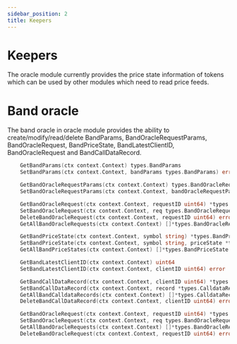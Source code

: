 ```yaml
---
sidebar_position: 2
title: Keepers
---
```


# Keepers

The oracle module currently provides the price state information of tokens which can be used by other modules
which need to read price feeds.

# Band oracle

The band oracle in oracle module provides the ability to create/modify/read/delete BandParams, BandOracleRequestParams, BandOracleRequest, BandPriceState, BandLatestClientID, BandOracleRequest and BandCallDataRecord.

```go
    GetBandParams(ctx context.Context) types.BandParams
    SetBandParams(ctx context.Context, bandParams types.BandParams) error

    GetBandOracleRequestParams(ctx context.Context) types.BandOracleRequestParams
    SetBandOracleRequestParams(ctx context.Context, bandOracleRequestParams types.BandOracleRequestParams) error

    GetBandOracleRequest(ctx context.Context, requestID uint64) *types.BandOracleRequest
    SetBandOracleRequest(ctx context.Context, req types.BandOracleRequest) error
    DeleteBandOracleRequest(ctx context.Context, requestID uint64) error
    GetAllBandOracleRequests(ctx context.Context) []*types.BandOracleRequest

    GetBandPriceState(ctx context.Context, symbol string) *types.BandPriceState
    SetBandPriceState(ctx context.Context, symbol string, priceState *types.BandPriceState) error
    GetAllBandPriceStates(ctx context.Context) []*types.BandPriceState

    GetBandLatestClientID(ctx context.Context) uint64 
    SetBandLatestClientID(ctx context.Context, clientID uint64) error

    GetBandCallDataRecord(ctx context.Context, clientID uint64) *types.CalldataRecord
    SetBandCallDataRecord(ctx context.Context, record *types.CalldataRecord) error
    GetAllBandCalldataRecords(ctx context.Context) []*types.CalldataRecord
    DeleteBandCallDataRecord(ctx context.Context, clientID uint64) error

    GetBandOracleRequest(ctx context.Context, requestID uint64) *types.BandOracleRequest
    SetBandOracleRequest(ctx context.Context, req types.BandOracleRequest) error
    GetAllBandOracleRequests(ctx context.Context) []*types.BandOracleRequest
    DeleteBandOracleRequest(ctx context.Context, requestID uint64) error
```